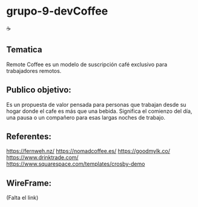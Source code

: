 # grupo-9-devCoffee
☕

## Tematica
Remote Coffee es un modelo de suscripción café exclusivo para trabajadores remotos.

## Publico objetivo:
Es un propuesta de valor pensada para personas que trabajan desde su hogar donde el cafe es más que una bebida. 
Significa el comienzo del día, una pausa o un compañero para esas largas noches de trabajo.

## Referentes:
https://fernweh.nz/ 
https://nomadcoffee.es/
https://goodmylk.co/
https://www.drinktrade.com/
https://www.squarespace.com/templates/crosby-demo

## WireFrame:
(Falta el link)

